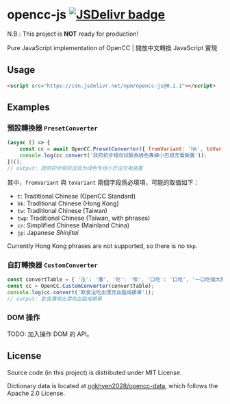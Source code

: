 # opencc-js [![JSDelivr badge](https://data.jsdelivr.com/v1/package/npm/opencc-js/badge)](https://www.jsdelivr.com/package/npm/opencc-js)

N.B.: This project is **NOT** ready for production!

Pure JavaScript implementation of OpenCC | 開放中文轉換 JavaScript 實現

## Usage

```html
<script src="https://cdn.jsdelivr.net/npm/opencc-js@0.1.1"></script>
```

## Examples

### 預設轉換器 `PresetConverter`

```javascript
(async () => {
	const cc = await OpenCC.PresetConverter({ fromVariant: 'hk', toVariant: 'cn' });
	console.log(cc.convert('政府初步傾向試驗為綠色專線小巴設充電裝置'));
})();
// output: 政府初步倾向试验为绿色专线小巴设充电装置
```

其中，`fromVariant` 與 `toVariant` 兩個字段爲必填項，可能的取值如下：

- `t`: Traditional Chinese (OpenCC Standard)
- `hk`: Traditional Chinese (Hong Kong)
- `tw`: Traditional Chinese (Taiwan)
- `twp`: Traditional Chinese (Taiwan, with phrases)
- `cn`: Simplified Chinese (Mainland China)
- `jp`: Japanese _Shinjitai_

Currently Hong Kong phrases are not supported, so there is no `hkp`.

### 自訂轉換器 `CustomConverter`

```javascript
const convertTable = { '法': '灋', '吃': '喫', '口吃': '口吃', '一口吃個大胖子': '一口喫個大胖子' };
const cc = OpenCC.CustomConverter(convertTable);
console.log(cc.convert('飲食法吃出漂亮血脂成績單'));
// output: 飲食灋喫出漂亮血脂成績單
```

### DOM 操作

TODO: 加入操作 DOM 的 API。

## License

Source code (in this project) is distributed under MIT License.

Dictionary data is located at [ngkhyen2028/opencc-data](https://github.com/ngkhyen2028/opencc-data), which follows the Apache 2.0 License.
